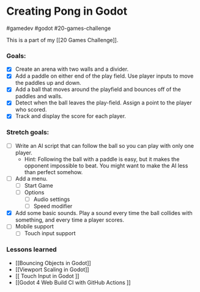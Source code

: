 # Creating Pong in Godot 

#gamedev #godot #20-games-challenge

This is a part of my [[20 Games Challenge]].

### Goals:

- [x] Create an arena with two walls and a divider.
- [x] Add a paddle on either end of the play field. Use player inputs to move the paddles up and down.
- [x] Add a ball that moves around the playfield and bounces off of the paddles and walls.
- [x] Detect when the ball leaves the play-field. Assign a point to the player who scored.
- [x] Track and display the score for each player.

### Stretch goals:

- [ ] Write an AI script that can follow the ball so you can play with only one player.  
	- Hint: Following the ball with a paddle is easy, but it makes the opponent impossible to beat. You might want to make the AI less than perfect somehow.
- [ ] Add a menu.
	- [ ] Start Game
	- [ ] Options
		- [ ] Audio settings
		- [ ] Speed modifier
- [x] Add some basic sounds. Play a sound every time the ball collides with something, and every time a player scores.
- [ ] Mobile support
	- [ ] Touch input support

### Lessons learned

- [[Bouncing Objects in Godot]]
- [[Viewport Scaling in Godot]]
- [[ Touch Input in Godot ]]
- [[Godot 4 Web Build CI with GitHub Actions ]]